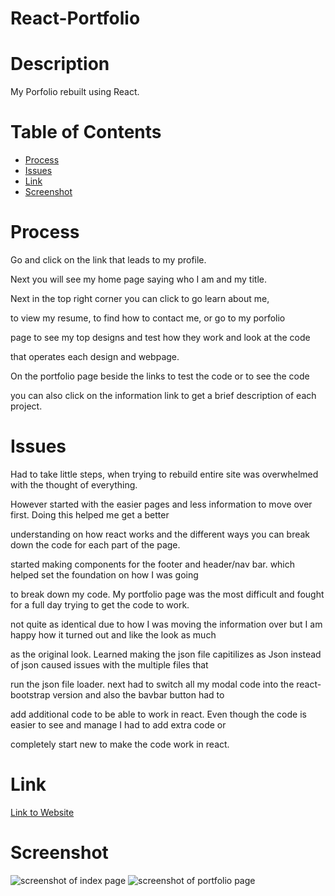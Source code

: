 # React-Portfolio

# Description

My Porfolio rebuilt using React.

# Table of Contents

* [Process](#Process)
* [Issues](#Issues)
* [Link](#Link)
* [Screenshot](#Screenshot)

# Process

Go and click on the link that leads to my profile.

Next you will see my home page saying who I am and my title.

Next in the top right corner you can click to go learn about me,

to view my resume, to find how to contact me, or go to my porfolio

page to see my top designs and test how they work and look at the code

that operates each design and webpage.

On the portfolio page beside the links to test the code or to see the code

you can also click on the information link to get a brief description of each project.

# Issues

Had to take little steps, when trying to rebuild entire site was overwhelmed with the thought of everything.

However started with the easier pages and less information to move over first. Doing this helped me get a better

understanding on how react works and the different ways you can break down the code for each part of the page.

started making components for the footer and header/nav bar. which helped set the foundation on how I was going

to break down my code. My portfolio page was the most difficult and fought for a full day trying to get the code to work.

not quite as identical due to how I was moving the information over but I am happy how it turned out and like the look as much

as the original look. Learned making the json file capitilizes as Json instead of json caused issues with the multiple files that

run the json file loader. next had to switch all my modal code into the react-bootstrap version and also the bavbar button had to

add additional code to be able to work in react. Even though the code is easier to see and manage I had to add extra code or 

completely start new to make the code work in react.

# Link

[Link to Website](https://eelektrick.github.io/React-Portfolio/)

# Screenshot

![screenshot of index page]()
![screenshot of portfolio page]()